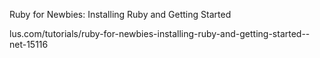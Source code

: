 Ruby for Newbies: Installing Ruby and Getting Started

lus.com/tutorials/ruby-for-newbies-installing-ruby-and-getting-started--net-15116
